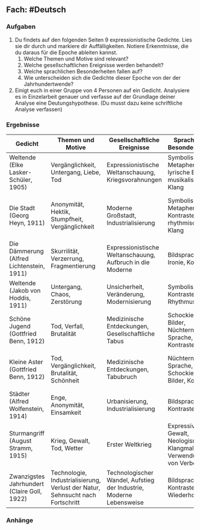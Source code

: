 ## Fach: #Deutsch

### Aufgaben

1. Du findets auf den folgenden Seiten 9 expressionistische Gedichte. Lies sie dir durch und markiere dir Auffälligkeiten. Notiere Erkenntnisse, die du daraus für die Epoche ableiten kannst. 
	1. Welche Themen und Motive sind relevant?
	2. Welche gesellschaftlichen Ereignisse werden behandelt?
	3. Welche sprachlichen Besonderheiten fallen auf?
	4. Wie unterscheiden sich die Gedichte dieser Epoche von der der Jahrhundertwende?
2. Einigt euch in einer Gruppe von 4 Personen auf ein Gedicht. Analysiere es in Einzelarbeit genauer und verfasse auf der Grundlage deiner Analyse eine Deutungshypothese. (Du musst dazu keine schriftliche Analyse verfassen)

### Ergebnisse

| Gedicht                            | Themen und Motive                      | Gesellschaftliche Ereignisse                         | Sprachliche Besonderheiten                                   | Vergleich zur Jahrhundertwende                                                                               |
| ---------------------------------- | -------------------------------------- | ---------------------------------------------------- | ------------------------------------------------------------ | ------------------------------------------------------------------------------------------------------------ |
| Weltende (Elke Lasker-Schüler, 1905) | Vergänglichkeit, Untergang, Liebe, Tod | Expressionistische Weltanschauung, Kriegsvorahnungen | Symbolismus, Metaphern, lyrische Bilder, musikalischer Klang | Expressionistische Experimentierfreudigkeit, Fokussierung auf innere Gefühle und Abkehr von äußerer Realität |
|Die Stadt (Georg Heyn, 1911) | Anonymität, Hektik, Stumpfheit, Vergänglichkeit|Moderne Großstadt, Industrialisierung|Symbolismus, Metaphern, Kontraste, rhythmischer Klang|Fortschreitende Industrialisierung, verstärktes Bewusstsein für Anonymität und Hektik des urbanen Lebens|
|Die Dämmerung (Alfred Lichtenstein, 1911) |Skurrilität, Verzerrung, Fragmentierung|Expressionistische Weltanschauung, Aufbruch in die Moderne|Bildsprache, Ironie, Kontraste|Abkehr von der romantischen Idealisierung, Betonung des Bruchs mit der Tradition|
|Weltende (Jakob von Hoddis, 1911) |Untergang, Chaos, Zerstörung|Unsicherheit, Veränderung, Modernisierung|Symbolismus, Kontraste, Rhythmus|Betonung der Unsicherheit und des Verfalls, weniger positiver Optimismus|
|Schöne Jugend (Gottfried Benn, 1912) |Tod, Verfall, Brutalität|Medizinische Entdeckungen, Gesellschaftliche Tabus|Schockierende Bilder, Nüchterne Sprache, Kontraste|Bruch mit der romantischen Tradition, Fokussierung auf die düsteren Aspekte des Lebens|
|Kleine Aster (Gottfried Benn, 1912) |Tod, Vergänglichkeit, Brutalität, Schönheit|Medizinische Entdeckungen, Tabubruch|Nüchterne Sprache, Schockierende Bilder, Kontraste|Abkehr von der romantischen Tradition, Fokussierung auf die düsteren Aspekte des Lebens|
|Städter (Alfred Wolfenstein, 1914) |Enge, Anonymität, Einsamkeit|Urbanisierung, Industrialisierung|Bildsprache, Kontraste|Kritik an der modernen Stadtgesellschaft, Fehlen der Romantik|
|Sturmangriff (August Stramm, 1915) |Krieg, Gewalt, Tod, Wetter |Erster Weltkrieg|Expressive Gewalt, Neologismen, Klangmalerei, Verwendung von Verben |Radikale Zuspitzung, Fokussierung auf Kriegsrealität|
|Zwanzigstes Jahrhundert (Claire Goll, 1922) |Technologie, Industrialisierung, Verlust der Natur, Sehnsucht nach Fortschritt|Technologischer Wandel, Aufstieg der Industrie, Moderne Lebensweise|Bildsprache, Kontraste, Wiederholungen|Kritik an der Tradition, Hervorhebung der technologischen Entwicklung|

### Anhänge